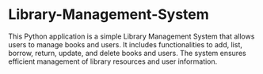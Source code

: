 # Library-Management-System
This Python application is a simple Library Management System that allows users to manage books and users. It includes functionalities to add, list, borrow, return, update, and delete books and users. The system ensures efficient management of library resources and user information.

